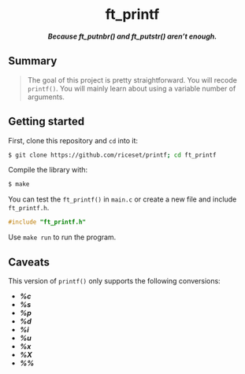 <h1 align="center">
	ft_printf
</h1>

<p align="center">
	<b><i>Because ft_putnbr() and ft_putstr() aren’t enough.</i></b><br>
</p>

## Summary

> The goal of this project is pretty straightforward. You will recode `printf()`.
> You will mainly learn about using a variable number of arguments.

## Getting started

First, clone this repository and `cd` into it:

```zsh
$ git clone https://github.com/riceset/printf; cd ft_printf
```

Compile the library with:

```zsh
$ make
```

You can test the `ft_printf()` in `main.c` or create a new file and include `ft_printf.h`.

```c
#include "ft_printf.h"
```

Use `make run` to run the program.

## Caveats

This version of `printf()` only supports the following conversions:
- ***%c***
- ***%s***
- ***%p***
- ***%d***
- ***%i***
- ***%u***
- ***%x***
- ***%X***
- ***%%***
